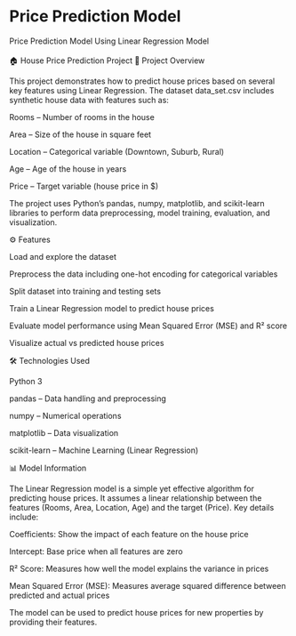 # Price Prediction Model
Price Prediction Model Using Linear Regression Model
<br> <br>
🏠 House Price Prediction Project
📌 Project Overview

This project demonstrates how to predict house prices based on several key features using Linear Regression. The dataset data_set.csv includes synthetic house data with features such as:

Rooms – Number of rooms in the house

Area – Size of the house in square feet

Location – Categorical variable (Downtown, Suburb, Rural)

Age – Age of the house in years

Price – Target variable (house price in $)

The project uses Python’s pandas, numpy, matplotlib, and scikit-learn libraries to perform data preprocessing, model training, evaluation, and visualization.

⚙️ Features

Load and explore the dataset

Preprocess the data including one-hot encoding for categorical variables

Split dataset into training and testing sets

Train a Linear Regression model to predict house prices

Evaluate model performance using Mean Squared Error (MSE) and R² score

Visualize actual vs predicted house prices

🛠️ Technologies Used

Python 3

pandas – Data handling and preprocessing

numpy – Numerical operations

matplotlib – Data visualization

scikit-learn – Machine Learning (Linear Regression)

📊 Model Information

The Linear Regression model is a simple yet effective algorithm for predicting house prices. It assumes a linear relationship between the features (Rooms, Area, Location, Age) and the target (Price). Key details include:

Coefficients: Show the impact of each feature on the house price

Intercept: Base price when all features are zero

R² Score: Measures how well the model explains the variance in prices

Mean Squared Error (MSE): Measures average squared difference between predicted and actual prices

The model can be used to predict house prices for new properties by providing their features.
